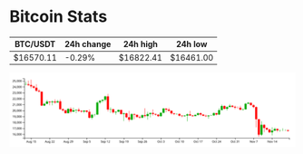 # Bitcoin Stats

BTC/USDT|24h change|24h high|24h low|
|---|---|---|---|
|$16570.11|-0.29%|$16822.41|$16461.00|

<img src="./chart.svg">
